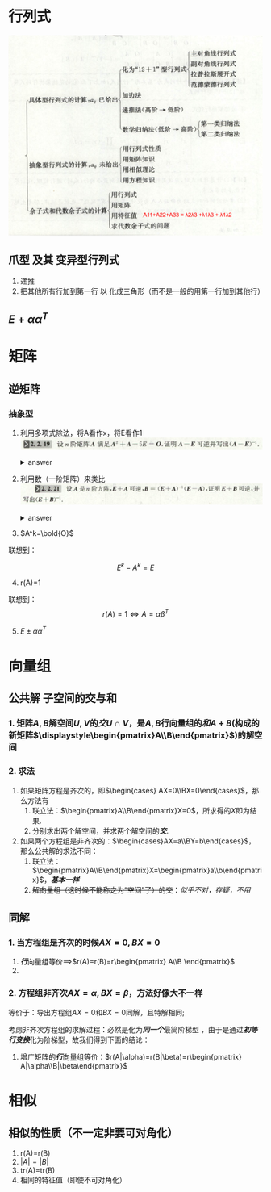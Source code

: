 # 行列式
![](2019-09-25-19-52-27.png)

## 爪型 及其 变异型行列式
1. 递推
2. 把其他所有行加到第一行 以 化成三角形（而不是一般的用第一行加到其他行）

## $E+\alpha\alpha^T$

# 矩阵

## 逆矩阵
### 抽象型
1. 利用多项式除法，将A看作x，将E看作1![](2019-09-26-15-58-23.png)

    <details>
    <summary>answer</summary>

    ![](2019-09-26-16-00-17.png)
    </details>
2. 利用数（一阶矩阵）来类比
![](2019-09-26-16-04-41.png)

    <details>
    <summary>answer</summary>

    ![](2019-09-26-16-06-07.png)
    </details>

3. $A^k=\bold{O}$

联想到：

$$
E^k-A^k=E
$$

4. r(A)=1

联想到：
$$
r(A)=1\Leftrightarrow A=\alpha\beta^T
$$

5. $E\pm\alpha\alpha^T$

# 向量组

## 公共解 子空间的交与和

### 1. 矩阵$A,B$解空间$U,V$的***交***$U\cap V$，是$A,B$行向量组的***和***$A+B$(构成的新矩阵$\displaystyle\begin{pmatrix}A\\B\end{pmatrix}$)的解空间

### 2. 求法
1. 如果矩阵方程是齐次的，即$\begin{cases}    AX=0\\BX=0\end{cases}$，那么方法有
   1. 联立法：$\begin{pmatrix}A\\B\end{pmatrix}X=0$，所求得的$X$即为结果.
   2. 分别求出两个解空间，并求两个解空间的***交***.
2. 如果两个方程组是非齐次的：$\begin{cases}AX=a\\BY=b\end{cases}$，那么公共解的求法不同：
   1. 联立法：$\begin{pmatrix}A\\B\end{pmatrix}X=\begin{pmatrix}a\\b\end{pmatrix}$，***基本一样***
   2. ~~解向量组（这时候不能称之为“空间”了）的交~~：*似乎不对，存疑，不用*
## 同解
### 1. 当方程组是齐次的时候$AX=0,BX=0$
1. ***行***向量组等价==>$r(A)=r(B)=r\begin{pmatrix}
    A\\B
\end{pmatrix}$
2. 

### 2. 方程组非齐次$AX=\alpha,BX=\beta$，方法好像大不一样
等价于：导出方程组$AX=0$和$BX=0$同解，且特解相同;

考虑非齐次方程组的求解过程：必然是化为***同一个***最简阶梯型 ，由于是通过***初等行变换***化为阶梯型，故我们得到下面的结论：
1. 增广矩阵的***行***向量组等价：$r(A|\alpha)=r(B|\beta)=r\begin{pmatrix}    A|\alpha\\B|\beta\end{pmatrix}$

# 相似
## 相似的性质（不一定非要可对角化）
1. r(A)=r(B)
2. $|A|=|B|$
3. tr(A)=tr(B)
4. 相同的特征值（即使不可对角化）